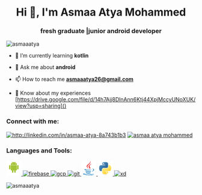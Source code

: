 <h1 align="center">Hi 👋, I'm Asmaa Atya Mohammed</h1>
<h3 align="center">fresh graduate |junior android developer</h3>

<p align="left"> <img src="https://komarev.com/ghpvc/?username=asmaaatya&label=Profile%20views&color=0e75b6&style=flat" alt="asmaaatya" /> </p>

- 🌱 I’m currently learning **kotlin**

- 💬 Ask me about **android**

- 📫 How to reach me **asmaaatya26@gmail.com**

- 📄 Know about my experiences [https://drive.google.com/file/d/14h7Ajj8DlnAnn6Ktj44XpjMccyUNoXUK/view?usp=sharing]()

<h3 align="left">Connect with me:</h3>
<p align="left">
<a href="https://linkedin.com/in/http://linkedin.com/in/asmaa-atya-8a743b1b3" target="blank"><img align="center" src="https://raw.githubusercontent.com/rahuldkjain/github-profile-readme-generator/master/src/images/icons/Social/linked-in-alt.svg" alt="http://linkedin.com/in/asmaa-atya-8a743b1b3" height="30" width="40" /></a>
<a href="https://www.hackerrank.com/asmaa atya mohammed" target="blank"><img align="center" src="https://raw.githubusercontent.com/rahuldkjain/github-profile-readme-generator/master/src/images/icons/Social/hackerrank.svg" alt="asmaa atya mohammed" height="30" width="40" /></a>
</p>

<h3 align="left">Languages and Tools:</h3>
<p align="left"> <a href="https://developer.android.com" target="_blank" rel="noreferrer"> <img src="https://raw.githubusercontent.com/devicons/devicon/master/icons/android/android-original-wordmark.svg" alt="android" width="40" height="40"/> </a> <a href="https://firebase.google.com/" target="_blank" rel="noreferrer"> <img src="https://www.vectorlogo.zone/logos/firebase/firebase-icon.svg" alt="firebase" width="40" height="40"/> </a> <a href="https://cloud.google.com" target="_blank" rel="noreferrer"> <img src="https://www.vectorlogo.zone/logos/google_cloud/google_cloud-icon.svg" alt="gcp" width="40" height="40"/> </a> <a href="https://git-scm.com/" target="_blank" rel="noreferrer"> <img src="https://www.vectorlogo.zone/logos/git-scm/git-scm-icon.svg" alt="git" width="40" height="40"/> </a> <a href="https://www.java.com" target="_blank" rel="noreferrer"> <img src="https://raw.githubusercontent.com/devicons/devicon/master/icons/java/java-original.svg" alt="java" width="40" height="40"/> </a> <a href="https://www.python.org" target="_blank" rel="noreferrer"> <img src="https://raw.githubusercontent.com/devicons/devicon/master/icons/python/python-original.svg" alt="python" width="40" height="40"/> </a> <a href="https://www.adobe.com/products/xd.html" target="_blank" rel="noreferrer"> <img src="https://cdn.worldvectorlogo.com/logos/adobe-xd.svg" alt="xd" width="40" height="40"/> </a> </p>

<p><img align="center" src="https://github-readme-stats.vercel.app/api/top-langs?username=asmaaatya&show_icons=true&locale=en&layout=compact" alt="asmaaatya" /></p>
